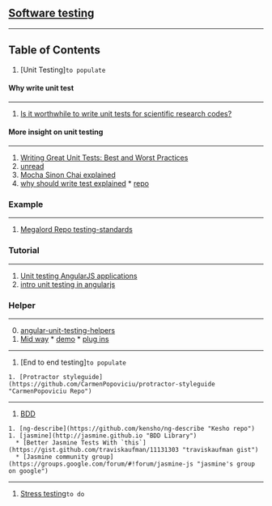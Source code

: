 ## [Software testing](https://en.wikipedia.org/wiki/Software_testing "Wikipedia software testing")
---
## Table of Contents
  1. [Unit Testing]`to populate`

#### Why write unit test
---
  1. [Is it worthwhile to write unit tests for scientific research codes?](http://scicomp.stackexchange.com/questions/206/is-it-worthwhile-to-write-unit-tests-for-scientific-research-codes?newreg=9d36cb900df445d4a9b61e916a716b2e)

#### More insight on unit testing
---
  1. [Writing Great Unit Tests: Best and Worst Practices](http://blog.stevensanderson.com/2009/08/24/writing-great-unit-tests-best-and-worst-practises/ "stevensanderson blog post")
  1. [unread](http://codebetter.com/jeremymiller/2007/01/09/orthogonal-code/ "maybe unrelated")
  1. [Mocha Sinon Chai explained](http://blog.codeship.com/mocha-js-chai-sinon-frontend-javascript-code-testing-tutorial/ "Using Mocha JS, Chai JS and Sinon JS to Test your Frontend JavaScript Code")
  1. [why should write test explained](http://www.yearofmoo.com/2013/09/advanced-testing-and-debugging-in-angularjs.html "Advanced Testing and Debugging in AngularJS")
    * [repo](https://github.com/yearofmoo/angularjs-seed-repo)


### Example
---
  1. [Megalord Repo testing-standards](https://github.com/megalord/testing-standards)


### Tutorial
---

  1. [Unit testing AngularJS applications](https://www.airpair.com/angularjs/posts/unit-testing-angularjs-applications "by Pablo Villoslada Puigcerber")
  1. [intro unit testing in angularjs](https://www.smashingmagazine.com/2014/10/introduction-to-unit-testing-in-angularjs/ "from smashing magazine")
### Helper
---
  0. [angular-unit-testing-helpers](https://github.com/dakolech/angular-unit-testing-helpers "repo")
  1. [Mid way](http://www.yearofmoo.com/2013/01/full-spectrum-testing-with-angularjs-and-karma.html "Full-Spectrum Testing with AngularJS and Karma")
    * [demo](https://github.com/yearofmoo-articles/AngularJS-Testing-Article "midway")
    * [plug ins](https://github.com/yearofmoo/ngMidwayTester "ngMidwayTester")

  ---
  1. [End to end testing]`to populate`

    1. [Protractor styleguide](https://github.com/CarmenPopoviciu/protractor-styleguide "CarmenPopoviciu Repo")

  ---
  1. [BDD](https://en.wikipedia.org/wiki/Behavior-driven_development "wikipedia about bdd")

    1. [ng-describe](https://github.com/kensho/ng-describe "Kesho repo")
    1. [jasmine](http://jasmine.github.io "BDD Library")
      * [Better Jasmine Tests With `this`](https://gist.github.com/traviskaufman/11131303 "traviskaufman gist")
      * [Jasmine community group](https://groups.google.com/forum/#!forum/jasmine-js "jasmine's group on google")

  ---
  1. [Stress testing](https://en.wikipedia.org/wiki/Stress_testing_%28software%29 "Wikipedia about stress testing")`to do`
